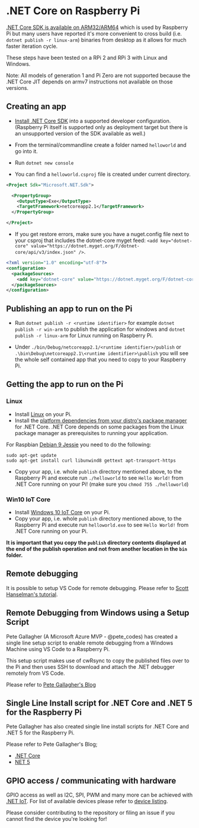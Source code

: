 # .NET Core on Raspberry Pi

[.NET Core SDK is available on ARM32/ARM64](https://dotnet.microsoft.com/download) which is used by Raspberry Pi but many users have reported it's more convenient to cross build (i.e. `dotnet publish -r linux-arm`) binaries from desktop as it allows for much faster iteration cycle.

These steps have been tested on a RPi 2 and RPi 3 with Linux and Windows.

Note: All models of generation 1 and Pi Zero are not supported because the .NET Core JIT depends on armv7 instructions not available on those versions.

## Creating an app

* [Install .NET Core SDK](https://dotnet.microsoft.com/download) into a supported developer configuration.
(Raspberry Pi itself is supported only as deployment target but there is an unsupported version of the SDK available as well.)

* From the terminal/commandline create a folder named `helloworld` and go into it.
* Run `dotnet new console`
* You can find a `helloworld.csproj` file is created under current directory.

```xml
<Project Sdk="Microsoft.NET.Sdk">

  <PropertyGroup>
    <OutputType>Exe</OutputType>
    <TargetFramework>netcoreapp2.1</TargetFramework>
  </PropertyGroup>

</Project>
```

* If you get restore errors, make sure you have a nuget.config file next to your csproj that includes the dotnet-core myget feed: `<add key="dotnet-core" value="https://dotnet.myget.org/F/dotnet-core/api/v3/index.json" />`.

```xml
<?xml version="1.0" encoding="utf-8"?>
<configuration>
  <packageSources>
    <add key="dotnet-core" value="https://dotnet.myget.org/F/dotnet-core/api/v3/index.json" />
  </packageSources>
</configuration>
```

## Publishing an app to run on the Pi

* Run `dotnet publish -r <runtime identifier>` for example `dotnet publish -r win-arm` to publish the application for windows and `dotnet publish -r linux-arm` for Linux running on Raspberry Pi.

* Under `./bin/Debug/netcoreapp2.1/<runtime identifier>/publish` or `.\bin\Debug\netcoreapp2.1\<runtime identifier>\publish` you will see the whole self contained app that you need to copy to your Raspberry Pi.

## Getting the app to run on the Pi

### Linux

* Install [Linux](https://www.raspberrypi.org/downloads/) on your Pi.
* Install the [platform dependencies from your distro's package manager](https://github.com/dotnet/core/blob/main/Documentation/prereqs.md) for .NET Core. .NET Core depends on some packages from the Linux package manager as prerequisites to running your application.

For Raspbian [Debian 9 Jessie](https://learn.microsoft.com/dotnet/core/linux-prerequisites?tabs=netcore2x#install-net-core-for-debian-8-or-debian-9-64-bit) you need to do the following:

```console
sudo apt-get update
sudo apt-get install curl libunwind8 gettext apt-transport-https
```

* Copy your app, i.e. whole `publish` directory mentioned above, to the Raspberry Pi and execute run `./helloworld` to see `Hello World!` from .NET Core running on your Pi! (make sure you `chmod 755 ./helloworld`)

### Win10 IoT Core

* Install [Windows 10 IoT Core](https://learn.microsoft.com/windows/iot-core/getstarted) on your Pi.
* Copy your app, i.e. whole `publish` directory mentioned above, to the Raspberry Pi and execute run `helloworld.exe` to see `Hello World!` from .NET Core running on your Pi.

**It is important that you copy the `publish` directory contents displayed at the end of the publish operation and not from another location in the `bin` folder.**

## Remote debugging

It is possible to setup VS Code for remote debugging. Please refer to [Scott Hanselman's tutorial](https://www.hanselman.com/blog/RemoteDebuggingWithVSCodeOnWindowsToARaspberryPiUsingNETCoreOnARM.aspx).

## Remote Debugging from Windows using a Setup Script

Pete Gallagher (A Microsoft Azure MVP - @pete_codes) has created a single line setup script to enable remote debugging from a Windows Machine using VS Code to a Raspberry Pi.

This setup script makes use of cwRsync to copy the published files over to the Pi and then uses SSH to download and attach the .NET debugger remotely from VS Code.

Please refer to [Pete Gallagher's Blog](https://bit.ly/pidotnetremotedeploy)

## Single Line Install script for .NET Core and .NET 5 for the Raspberry Pi

Pete Gallagher has also created single line install scripts for .NET Core and .NET 5 for the Raspberry Pi.

Please refer to Pete Gallagher's Blog;

* [.NET Core](https://bit.ly/dotnetcorepi)
* [NET 5](https://bit.ly/dotnet5pi)

## GPIO access / communicating with hardware

GPIO access as well as I2C, SPI, PWM and many more can be achieved with [.NET IoT](https://github.com/dotnet/iot). For list of available devices please refer to [device listing](https://github.com/dotnet/iot/blob/main/src/devices/README.md).

Please consider contributing to the repository or filing an issue if you cannot find the device you're looking for!
